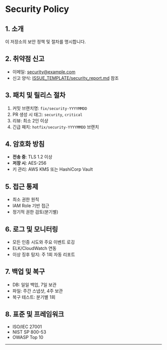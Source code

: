 # Security Policy

## 1. 소개
이 저장소의 보안 정책 및 절차를 명시합니다.

## 2. 취약점 신고
- 이메일: security@example.com  
- 신고 양식: [ISSUE_TEMPLATE/security_report.md](.github/ISSUE_TEMPLATE/security_report.md) 참조

## 3. 패치 및 릴리스 절차
1. 커밋 브랜치명: `fix/security-YYYYMMDD`
2. PR 생성 시 태그: `security`, `critical`
3. 리뷰: 최소 2인 이상
4. 긴급 패치: `hotfix/security-YYYYMMDD` 브랜치

## 4. 암호화 방침
- **전송 중**: TLS 1.2 이상
- **저장 시**: AES-256
- 키 관리: AWS KMS 또는 HashiCorp Vault

## 5. 접근 통제
- 최소 권한 원칙
- IAM Role 기반 접근
- 정기적 권한 검토(분기별)

## 6. 로그 및 모니터링
- 모든 인증 시도와 주요 이벤트 로깅
- ELK/CloudWatch 연동
- 이상 징후 탐지: 주 1회 자동 리포트

## 7. 백업 및 복구
- DB: 일일 백업, 7일 보관
- 파일: 주간 스냅샷, 4주 보관
- 복구 테스트: 분기별 1회

## 8. 표준 및 프레임워크
- ISO/IEC 27001
- NIST SP 800-53
- OWASP Top 10

---
